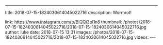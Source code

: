 ---
title: 2018-07-15-1824030614045022716
description: Wormrot!

link: https://www.instagram.com/p/BlQQi3pl1n8
thumbnail: /photos/2018-07-15-1824030614045022716/2018-07-15-1824030614045022716.jpg
author: luke
date: 2018-07-15 13:31
images: /photos/2018-07-15-1824030614045022716/2018-07-15-1824030614045022716.jpg
videos: ---
